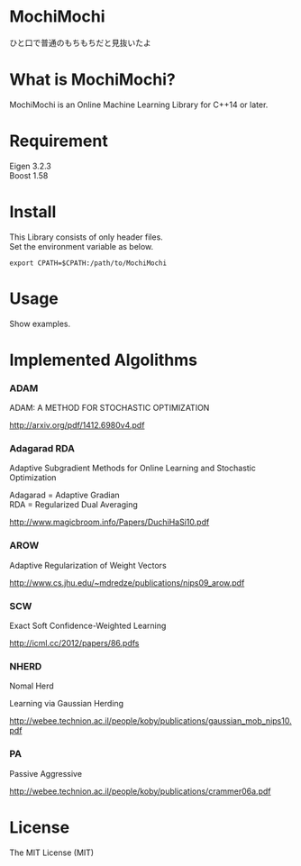 # MochiMochi
ひと口で普通のもちもちだと見抜いたよ

# What is MochiMochi?
MochiMochi is an Online Machine Learning Library for C++14 or later.

# Requirement
Eigen 3.2.3  
Boost 1.58

# Install
This Library consists of only header files.  
Set the environment variable as below.

```
export CPATH=$CPATH:/path/to/MochiMochi
```

# Usage
Show examples.

# Implemented Algolithms
### ADAM

ADAM: A METHOD FOR STOCHASTIC OPTIMIZATION

http://arxiv.org/pdf/1412.6980v4.pdf

### Adagarad RDA
Adaptive Subgradient Methods for Online Learning and Stochastic Optimization

Adagarad = Adaptive Gradian  
RDA = Regularized Dual Averaging

http://www.magicbroom.info/Papers/DuchiHaSi10.pdf
### AROW
Adaptive Regularization of Weight Vectors

http://www.cs.jhu.edu/~mdredze/publications/nips09_arow.pdf

### SCW

Exact Soft Confidence-Weighted Learning

http://icml.cc/2012/papers/86.pdfs

### NHERD

Nomal Herd

Learning via Gaussian Herding

http://webee.technion.ac.il/people/koby/publications/gaussian_mob_nips10.pdf

### PA

Passive Aggressive

http://webee.technion.ac.il/people/koby/publications/crammer06a.pdf

# License
The MIT License (MIT)
